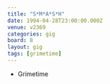 ```yaml
---
title: "S*M*A*S*H"
date: 1994-04-28T23:00:00.000Z
venue: v2369
categories: gig
board: 8
layout: gig
tags: [grimetime]
---
```

+ Grimetime